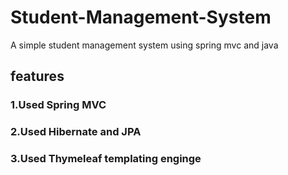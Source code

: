 # Student-Management-System
A simple student management system using spring mvc and java

## features
### 1.Used Spring MVC
### 2.Used Hibernate and JPA
### 3.Used Thymeleaf templating enginge
